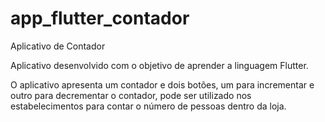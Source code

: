 # app_flutter_contador
Aplicativo de Contador

Aplicativo desenvolvido com o objetivo de aprender a linguagem Flutter.

O aplicativo apresenta um contador e dois botões, um para incrementar e outro para decrementar o contador, pode ser utilizado nos estabelecimentos para contar o número de pessoas dentro da loja.
